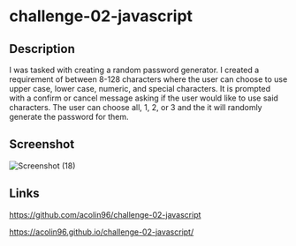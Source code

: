 # challenge-02-javascript

## Description
I was tasked with creating a random password generator. I created a requirement of between 8-128 characters where the user can choose to use upper case, lower case, numeric, and special characters. It is prompted with a confirm or cancel message asking if the user would like to use said characters. The user can choose all, 1, 2, or 3 and the it will randomly generate the password for them.

## Screenshot
![Screenshot (18)](https://github.com/acolin96/challenge-02-javascript/assets/132381469/ddc82624-d101-478a-a0ee-7a28b01f27fc)

## Links
https://github.com/acolin96/challenge-02-javascript

https://acolin96.github.io/challenge-02-javascript/
